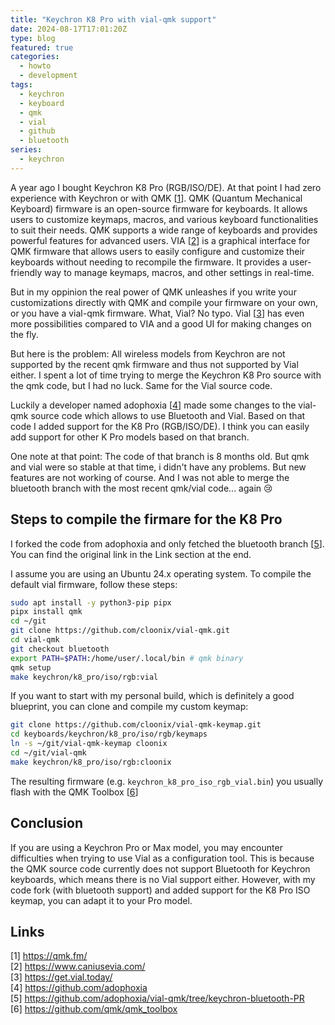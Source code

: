 ```yaml
---
title: "Keychron K8 Pro with vial-qmk support"
date: 2024-08-17T17:01:20Z
type: blog
featured: true
categories:
  - howto
  - development
tags:
  - keychron
  - keyboard
  - qmk
  - vial
  - github
  - bluetooth
series:
  - keychron
---
```


A year ago I bought Keychron K8 Pro (RGB/ISO/DE). At that point I had zero experience with Keychron or with QMK [[1](https://qmk.fm/)]. QMK (Quantum Mechanical Keyboard) firmware is an open-source firmware for keyboards. It allows users to customize keymaps, macros, and various keyboard functionalities to suit their needs. QMK supports a wide range of keyboards and provides powerful features for advanced users. VIA [[2](https://www.caniusevia.com/)] is a graphical interface for QMK firmware that allows users to easily configure and customize their keyboards without needing to recompile the firmware. It provides a user-friendly way to manage keymaps, macros, and other settings in real-time.

But in my oppinion the real power of QMK unleashes if you write your customizations directly with QMK and compile your firmware on your own, or you have a vial-qmk firmware. What, Vial? No typo. Vial [[3](https://get.vial.today/)] has even more possibilities compared to VIA and a good UI for making changes on the fly.

But here is the problem: All wireless models from Keychron are not supported by the recent qmk firmware and thus not supported by Vial either. I spent a lot of time trying to merge the Keychron K8 Pro source with the qmk code, but I had no luck. Same for the Vial source code.  

Luckily a developer named adophoxia [[4](https://github.com/adophoxia)] made some changes to the vial-qmk source code which allows to use Bluetooth and Vial. Based on that code I added support for the K8 Pro (RGB/ISO/DE). I think you can easily add support for other K Pro models based on that branch.

One note at that point: The code of that branch is 8 months old. But qmk and vial were so stable at that time, i didn't have any problems. But new features are not working of course. And I was not able to merge the bluetooth branch with the most recent qmk/vial code... again :cry:  

## Steps to compile the firmare for the K8 Pro

I forked the code from adophoxia and only fetched the bluetooth branch [[5](https://github.com/adophoxia/vial-qmk/tree/keychron-bluetooth-PR)]. You can find the original link in the Link section at the end.  

I assume you are using an Ubuntu 24.x operating system. To compile the default vial firmware, follow these steps:

```sh
sudo apt install -y python3-pip pipx
pipx install qmk
cd ~/git
git clone https://github.com/cloonix/vial-qmk.git
cd vial-qmk
git checkout bluetooth
export PATH=$PATH:/home/user/.local/bin # qmk binary
qmk setup
make keychron/k8_pro/iso/rgb:vial
```

If you want to start with my personal build, which is definitely a good blueprint, you can clone and compile my custom keymap:

```sh
git clone https://github.com/cloonix/vial-qmk-keymap.git
cd keyboards/keychron/k8_pro/iso/rgb/keymaps
ln -s ~/git/vial-qmk-keymap cloonix
cd ~/git/vial-qmk
make keychron/k8_pro/iso/rgb:cloonix
```

The resulting firmware (e.g. `keychron_k8_pro_iso_rgb_vial.bin`) you usually flash with the QMK Toolbox [[6](https://github.com/qmk/qmk_toolbox)]

## Conclusion

If you are using a Keychron Pro or Max model, you may encounter difficulties when trying to use Vial as a configuration tool. This is because the QMK source code currently does not support Bluetooth for Keychron keyboards, which means there is no Vial support either. However, with my code fork (with bluetooth support) and added support for the K8 Pro ISO keymap, you can adapt it to your Pro model.

## Links

[1] <https://qmk.fm/>  
[2] <https://www.caniusevia.com/>  
[3] <https://get.vial.today/>  
[4] <https://github.com/adophoxia>  
[5] <https://github.com/adophoxia/vial-qmk/tree/keychron-bluetooth-PR>  
[6] <https://github.com/qmk/qmk_toolbox>  
